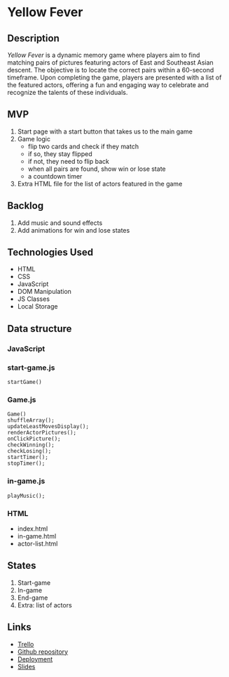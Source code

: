 # Yellow Fever

## Description
*Yellow Fever* is a dynamic memory game where players aim to find matching pairs of pictures featuring actors of East and Southeast Asian descent. The objective is to locate the correct pairs within a 60-second timeframe. Upon completing the game, players are presented with a list of the featured actors, offering a fun and engaging way to celebrate and recognize the talents of these individuals.

## MVP
1. Start page with a start button that takes us to the main game
2. Game logic 
    - flip two cards and check if they match
    - if so, they stay flipped
    - if not, they need to flip back
    - when all pairs are found, show win or lose state
    - a countdown timer
3. Extra HTML file for the list of actors featured in the game

## Backlog
1. Add music and sound effects
2. Add animations for win and lose states

## Technologies Used
- HTML
- CSS
- JavaScript
- DOM Manipulation
- JS Classes
- Local Storage

## Data structure
### JavaScript
### start-game.js
`startGame()`

### Game.js
```
Game()
shuffleArray();
updateLeastMovesDisplay();
renderActorPictures();
onClickPicture();
checkWinning();
checkLosing();
startTimer();
stopTimer();
```

### in-game.js
```
playMusic();
```

### HTML
- index.html
- in-game.html
- actor-list.html

## States
1. Start-game
2. In-game
3. End-game
4. Extra: list of actors

## Links

- [Trello](https://trello.com/invite/b/kgMiQyBu/ATTI294588c0bb9a076ce9c7072a9d5359881A7AF2F5/yellow-fever)
- [Github repository](https://github.com/TinyjoyTW/Yellow-Fever)
- [Deployment](https://tinyjoytw.github.io/Yellow-Fever/)
- [Slides](https://docs.google.com/presentation/d/1XPszkLsdW7hwcN66kTH8ftCWKNXktcbyVoTxSJLVgsM/edit?usp=sharing)
